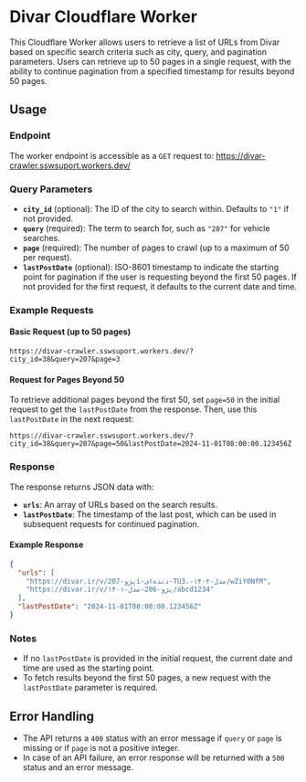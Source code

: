 # Divar Cloudflare Worker

This Cloudflare Worker allows users to retrieve a list of URLs from Divar based on specific search criteria such as city, query, and pagination parameters. Users can retrieve up to 50 pages in a single request, with the ability to continue pagination from a specified timestamp for results beyond 50 pages.

## Usage

### Endpoint
The worker endpoint is accessible as a `GET` request to: https://divar-crawler.sswsuport.workers.dev/


### Query Parameters
- **`city_id`** (optional): The ID of the city to search within. Defaults to `"1"` if not provided.
- **`query`** (required): The term to search for, such as `"207"` for vehicle searches.
- **`page`** (required): The number of pages to crawl (up to a maximum of 50 per request).
- **`lastPostDate`** (optional): ISO-8601 timestamp to indicate the starting point for pagination if the user is requesting beyond the first 50 pages. If not provided for the first request, it defaults to the current date and time.

### Example Requests
#### Basic Request (up to 50 pages)
```
https://divar-crawler.sswsuport.workers.dev/?city_id=38&query=207&page=3
```

#### Request for Pages Beyond 50
To retrieve additional pages beyond the first 50, set `page=50` in the initial request to get the `lastPostDate` from the response. Then, use this `lastPostDate` in the next request:
```
https://divar-crawler.sswsuport.workers.dev/?city_id=38&query=207&page=50&lastPostDate=2024-11-01T08:00:00.123456Z
```

### Response
The response returns JSON data with:
- **`urls`**: An array of URLs based on the search results.
- **`lastPostDate`**: The timestamp of the last post, which can be used in subsequent requests for continued pagination.

#### Example Response
```json
{
  "urls": [
    "https://divar.ir/v/پژو-207i-دنده‌ای-TU3،-مدل-۱۴۰۲/wZiY0NfM",
    "https://divar.ir/v/پژو-206-مدل-۱۴۰۱/abcd1234"
  ],
  "lastPostDate": "2024-11-01T08:00:00.123456Z"
}
```

### Notes
- If no `lastPostDate` is provided in the initial request, the current date and time are used as the starting point.
- To fetch results beyond the first 50 pages, a new request with the `lastPostDate` parameter is required.

## Error Handling
- The API returns a `400` status with an error message if `query` or `page` is missing or if `page` is not a positive integer.
- In case of an API failure, an error response will be returned with a `500` status and an error message.
